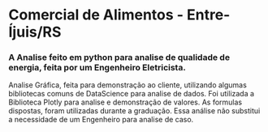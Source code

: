 # Comercial de Alimentos - Entre-Íjuis/RS


### A Analise feito em python para analise de qualidade de energia, feita por um Engenheiro Eletricista.

<dt>
  Analise Gráfica, feita para demonstração ao cliente, utilizando algumas bibliotecas comuns de DataScience para analise de dados.
  Foi utilizada a Biblioteca Plotly para analise e demonstração de valores.
  As formulas dispostas, foram utilizadas durante a graduação.
  Essa análise não substitui a necessidade de um Engenheiro para analise de caso.
</dt>
